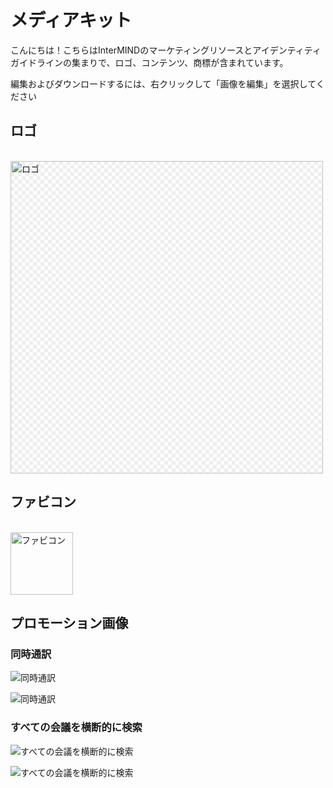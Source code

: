 # メディアキット

こんにちは！こちらはInterMINDのマーケティングリソースとアイデンティティガイドラインの集まりで、ロゴ、コンテンツ、商標が含まれています。

編集およびダウンロードするには、右クリックして「画像を編集」を選択してください

## ロゴ

<br>
<img src="/logo.png" class="transparency-grid" alt="ロゴ" width="500" >

## ファビコン

<br>
<img src="/favicon.svg" alt="ファビコン" width="100">

## プロモーション画像

### 同時通訳

![同時通訳](/media-kit/1.png)

![同時通訳](/media-kit/2.png)

### すべての会議を横断的に検索

![すべての会議を横断的に検索](/2d.png)

![すべての会議を横断的に検索](/2l.png)

<style>

.transparency-grid {
    background-color: #ffffff;
    background-image: 
        linear-gradient(45deg, #eeeeee 25%, transparent 25%, transparent 75%, #eeeeee 75%),
        linear-gradient(45deg, #eeeeee 25%, transparent 25%, transparent 75%, #eeeeee 75%);
    background-size: 12px 12px;
    background-position: 0 0, 6px 6px;
}

</style>
